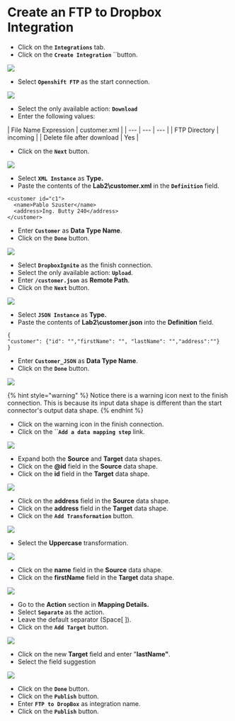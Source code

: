 # Create an FTP to Dropbox Integration

* Click on the **`Integrations`** tab.
* Click on the **`Create Integration`** ``button.

![](../.gitbook/assets/image%20%28164%29.png)

* Select **`Openshift FTP`** as the start connection.

![](../.gitbook/assets/image%20%2889%29.png)

* Select the only available action: **`Download`**
* Enter the following values:

| File Name Expression | customer.xml |
| --- | --- | --- |
| FTP Directory | incoming |
| Delete file after download | Yes |

* Click on the **`Next`** button.

![](../.gitbook/assets/image%20%2851%29.png)

* Select **`XML Instance`** as **Type.**
* Paste the contents of the **Lab2\customer.xml** in the **`Definition`** field.

```text
<customer id="c1">
  <name>Pablo Szuster</name>
  <address>Ing. Butty 240</address>
</customer>
```

* Enter **`Customer`** as **Data Type Name**.
* Click on the **`Done`** button.

![](../.gitbook/assets/image%20%2865%29.png)

* Select **`DropboxIgnite`** as the finish connection.
* Select the only available action: **`Upload`**.
* Enter **`/customer.json`** as **Remote Path**.
* Click on the **`Next`** button.

![](../.gitbook/assets/image%20%28106%29.png)

* Select **`JSON Instance`** as **Type.**
* Paste the contents of **Lab2\customer.json** into the **Definition** field.

```text
{
"customer": {"id": "","firstName": "", "lastName": "","address":""}
}
```

* Enter **`Customer_JSON`** as **Data Type Name**.
* Click on the **`Done`** button.

![](../.gitbook/assets/image%20%2858%29.png)

{% hint style="warning" %}
Notice there is a warning icon next to the finish connection. This is because its input data shape is different than the start connector's output data shape.
{% endhint %}

* Click on the warning icon in the finish connection.
* Click on the ``**`Add a data mapping step`** link.

![](../.gitbook/assets/image%20%28153%29.png)

* Expand both the **Source** and **Target** data shapes.
* Click on the **@id** field in the **Source** data shape.
* Click on the **id** field in the **Target** data shape.

![](../.gitbook/assets/image%20%289%29.png)

* Click on the **address** field in the **Source** data shape.
* Click on the **address** field in the **Target** data shape.
* Click on the **`Add Transformation`** button.

![](../.gitbook/assets/image%20%28133%29.png)

* Select the **Uppercase** transformation.

![](../.gitbook/assets/image%20%2830%29.png)

* Click on the **name** field in the **Source** data shape.
* Click on the **firstName** field in the **Target** data shape.

![](../.gitbook/assets/image%20%28119%29.png)

* Go to the **Action** section in **Mapping Details.**
* Select **`Separate`** as the action.
* Leave the default separator \(Space\[ \]\).
* Click on the **`Add Target`** button.

![](../.gitbook/assets/image%20%28135%29.png)

* Click on the new **Target** field and enter "**lastName"**.
* Select the field suggestion

![](../.gitbook/assets/image%20%2868%29.png)

* Click on the **`Done`** button.
* Click on the **`Publish`** button.
* Enter **`FTP to DropBox`** as integration name.
* Click on the **`Publish`** button.

